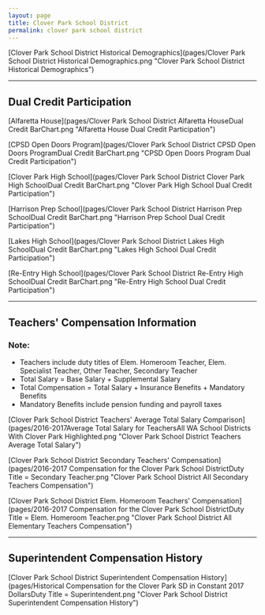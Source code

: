 ```yaml
---
layout: page
title: Clover Park School District
permalink: clover park school district
---
```



[Clover Park School District Historical Demographics](pages/Clover Park School District Historical Demographics.png "Clover Park School District Historical Demographics")

___

## Dual Credit Participation

[Alfaretta House](pages/Clover Park School District Alfaretta HouseDual Credit BarChart.png "Alfaretta House Dual Credit Participation")

[CPSD Open Doors Program](pages/Clover Park School District CPSD Open Doors ProgramDual Credit BarChart.png "CPSD Open Doors Program Dual Credit Participation")

[Clover Park High School](pages/Clover Park School District Clover Park High SchoolDual Credit BarChart.png "Clover Park High School Dual Credit Participation")

[Harrison Prep School](pages/Clover Park School District Harrison Prep SchoolDual Credit BarChart.png "Harrison Prep School Dual Credit Participation")

[Lakes High School](pages/Clover Park School District Lakes High SchoolDual Credit BarChart.png "Lakes High School Dual Credit Participation")

[Re-Entry High School](pages/Clover Park School District Re-Entry High SchoolDual Credit BarChart.png "Re-Entry High School Dual Credit Participation")


___

## Teachers' Compensation Information
### Note:
- Teachers include duty titles of Elem. Homeroom Teacher, Elem. Specialist Teacher, Other Teacher, Secondary Teacher
- Total Salary = Base Salary + Supplemental Salary
- Total Compensation = Total Salary + Insurance Benefits + Mandatory Benefits
- Mandatory Benefits include pension funding and payroll taxes

[Clover Park School District Teachers' Average Total Salary Comparison](pages/2016-2017Average Total Salary for TeachersAll WA School Districts With Clover Park Highlighted.png "Clover Park School District Teachers Average Total Salary")

[Clover Park School District Secondary Teachers' Compensation](pages/2016-2017 Compensation for the Clover Park School DistrictDuty Title = Secondary Teacher.png "Clover Park School District All Secondary Teachers Compensation")

[Clover Park School District Elem. Homeroom Teachers' Compensation](pages/2016-2017 Compensation for the Clover Park School DistrictDuty Title = Elem. Homeroom Teacher.png "Clover Park School District All Elementary Teachers Compensation")


___

## Superintendent Compensation History

[Clover Park School District Superintendent Compensation History](pages/Historical Compensation for the Clover Park SD in Constant 2017 DollarsDuty Title = Superintendent.png "Clover Park School District Superintendent Compensation History")

